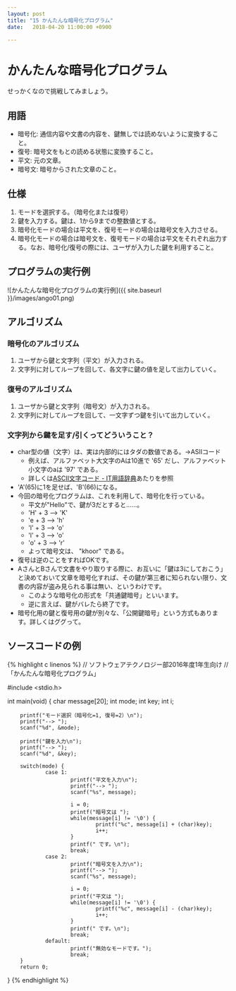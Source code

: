 ```yaml
---
layout: post
title: "15 かんたんな暗号化プログラム"
date:   2018-04-20 11:00:00 +0900

---
```


# かんたんな暗号化プログラム

せっかくなので挑戦してみましょう。

## 用語

- 暗号化: 通信内容や文書の内容を、鍵無しでは読めないように変換すること。
- 復号: 暗号文をもとの読める状態に変換すること。
- 平文: 元の文章。
- 暗号文: 暗号からされた文章のこと。

## 仕様

1. モードを選択する。（暗号化または復号）
2. 鍵を入力する。鍵は、1から9までの整数値とする。
3. 暗号化モードの場合は平文を、復号モードの場合は暗号文を入力させる。
4. 暗号化モードの場合は暗号文を、復号モードの場合は平文をそれぞれ出力する。なお、暗号化/復号の際には、ユーザが入力した鍵を利用すること。

## プログラムの実行例

![かんたんな暗号化プログラムの実行例]({{ site.baseurl }}/images/ango01.png)

## アルゴリズム

### 暗号化のアルゴリズム

1. ユーザから鍵と文字列（平文）が入力される。
2. 文字列に対してループを回して、各文字に鍵の値を足して出力していく。

### 復号のアルゴリズム

1. ユーザから鍵と文字列（暗号文）が入力される。
2. 文字列に対してループを回して、一文字ずつ鍵を引いて出力していく。

### 文字列から鍵を足す/引くってどういうこと？

- char型の値（文字）は、実は内部的にはタダの数値である。→ASIIコード
    * 例えば、アルファベット大文字のAは10進で '65' だし、アルファベット小文字のaは '97' である。
    * 詳しくは[ASCII文字コード - IT用語辞典](http://e-words.jp/p/r-ascii.html)あたりを参照
- 'A'(65)に1を足せば、'B'(66)になる。
- 今回の暗号化プログラムは、これを利用して、暗号化を行っている。
    * 平文が"Hello"で、鍵が3だとすると……。
    * 'H' + 3 --> 'K'
    * 'e + 3 --> 'h'
    * 'l' + 3 --> 'o'
    * 'l' + 3 --> 'o'
    * 'o' + 3 --> 'r'
    * よって暗号文は、 "khoor" である。
- 復号は逆のことをすればOKです。
- AさんとBさんで文書をやり取りする際に、お互いに「鍵は3にしておこう」と決めておいて文章を暗号化すれば、その鍵が第三者に知られない限り、文書の内容が盗み見られる事は無い、というわけです。
    * このような暗号化の形式を「共通鍵暗号」といいます。
    * 逆に言えば、鍵がバレたら終了です。
- 暗号化用の鍵と復号用の鍵が別々な、「公開鍵暗号」という方式もあります。詳しくはググって。

## ソースコードの例

{% highlight c linenos %}
// ソフトウェアテクノロジー部2016年度1年生向け
// 「かんたんな暗号化プログラム」

#include <stdio.h>

int main(void)
{
        char message[20];
        int mode;
        int key;
        int i;

        printf("モード選択（暗号化=1, 復号=2）\n");
        printf("--> ");
        scanf("%d", &mode);

        printf("鍵を入力\n");
        printf("--> ");
        scanf("%d", &key);

        switch(mode) {
                case 1:
                        printf("平文を入力\n");
                        printf("--> ");
                        scanf("%s", message);

                        i = 0;
                        printf("暗号文は ");
                        while(message[i] != '\0') {
                                printf("%c", message[i] + (char)key);
                                i++;
                        }
                        printf(" です。\n");
                        break;
                case 2:
                        printf("暗号文を入力\n");
                        printf("--> ");
                        scanf("%s", message);

                        i = 0;
                        printf("平文は ");
                        while(message[i] != '\0') {
                                printf("%c", message[i] - (char)key);
                                i++;
                        }
                        printf(" です。\n");
                        break;
                default:
                        printf("無効なモードです。");
                        break;
        }
        return 0;
}
{% endhighlight %}
